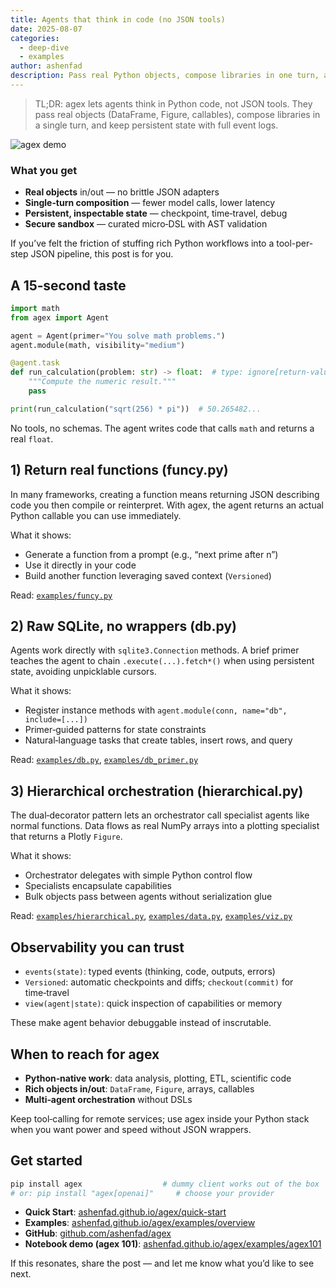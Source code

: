 ```yaml
---
title: Agents that think in code (no JSON tools)
date: 2025-08-07
categories:
  - deep-dive
  - examples
author: ashenfad
description: Pass real Python objects, compose libraries in one turn, and keep state. A tour of agex with three short examples.
---
```


> TL;DR: agex lets agents think in Python code, not JSON tools. They pass real objects (DataFrame, Figure, callables), compose libraries in a single turn, and keep persistent state with full event logs.

![agex demo](../../assets/teaser.gif)

### What you get
- **Real objects** in/out — no brittle JSON adapters
- **Single‑turn composition** — fewer model calls, lower latency
- **Persistent, inspectable state** — checkpoint, time‑travel, debug
- **Secure sandbox** — curated micro‑DSL with AST validation

If you’ve felt the friction of stuffing rich Python workflows into a tool-per-step JSON pipeline, this post is for you.

## A 15‑second taste

```python
import math
from agex import Agent

agent = Agent(primer="You solve math problems.")
agent.module(math, visibility="medium")

@agent.task
def run_calculation(problem: str) -> float:  # type: ignore[return-value]
    """Compute the numeric result."""
    pass

print(run_calculation("sqrt(256) * pi"))  # 50.265482...
```

No tools, no schemas. The agent writes code that calls `math` and returns a real `float`.

## 1) Return real functions (funcy.py)

In many frameworks, creating a function means returning JSON describing code you then compile or reinterpret. With agex, the agent returns an actual Python callable you can use immediately.

What it shows:

- Generate a function from a prompt (e.g., “next prime after n”)
- Use it directly in your code
- Build another function leveraging saved context (`Versioned`)

Read: [`examples/funcy.py`](https://github.com/ashenfad/agex/blob/main/examples/funcy.py)

## 2) Raw SQLite, no wrappers (db.py)

Agents work directly with `sqlite3.Connection` methods. A brief primer teaches the agent to chain `.execute(...).fetch*()` when using persistent state, avoiding unpicklable cursors.

What it shows:

- Register instance methods with `agent.module(conn, name="db", include=[...])`
- Primer‑guided patterns for state constraints
- Natural‑language tasks that create tables, insert rows, and query

Read: [`examples/db.py`](https://github.com/ashenfad/agex/blob/main/examples/db.py), [`examples/db_primer.py`](https://github.com/ashenfad/agex/blob/main/examples/db_primer.py)

## 3) Hierarchical orchestration (hierarchical.py)

The dual‑decorator pattern lets an orchestrator call specialist agents like normal functions. Data flows as real NumPy arrays into a plotting specialist that returns a Plotly `Figure`.

What it shows:

- Orchestrator delegates with simple Python control flow
- Specialists encapsulate capabilities
- Bulk objects pass between agents without serialization glue

Read: [`examples/hierarchical.py`](https://github.com/ashenfad/agex/blob/main/examples/hierarchical.py), [`examples/data.py`](https://github.com/ashenfad/agex/blob/main/examples/data.py), [`examples/viz.py`](https://github.com/ashenfad/agex/blob/main/examples/viz.py)

## Observability you can trust

- `events(state)`: typed events (thinking, code, outputs, errors)
- `Versioned`: automatic checkpoints and diffs; `checkout(commit)` for time‑travel
- `view(agent|state)`: quick inspection of capabilities or memory

These make agent behavior debuggable instead of inscrutable.

## When to reach for agex
- **Python‑native work**: data analysis, plotting, ETL, scientific code
- **Rich objects in/out**: `DataFrame`, `Figure`, arrays, callables
- **Multi‑agent orchestration** without DSLs

Keep tool‑calling for remote services; use agex inside your Python stack when you want power and speed without JSON wrappers.

## Get started

```bash
pip install agex                  # dummy client works out of the box
# or: pip install "agex[openai]"     # choose your provider
```

- **Quick Start**: [ashenfad.github.io/agex/quick-start](https://ashenfad.github.io/agex/quick-start/)
- **Examples**: [ashenfad.github.io/agex/examples/overview](https://ashenfad.github.io/agex/examples/overview/)
- **GitHub**: [github.com/ashenfad/agex](https://github.com/ashenfad/agex)
- **Notebook demo (agex 101)**: [ashenfad.github.io/agex/examples/agex101](https://ashenfad.github.io/agex/examples/agex101/)

If this resonates, share the post — and let me know what you’d like to see next.
